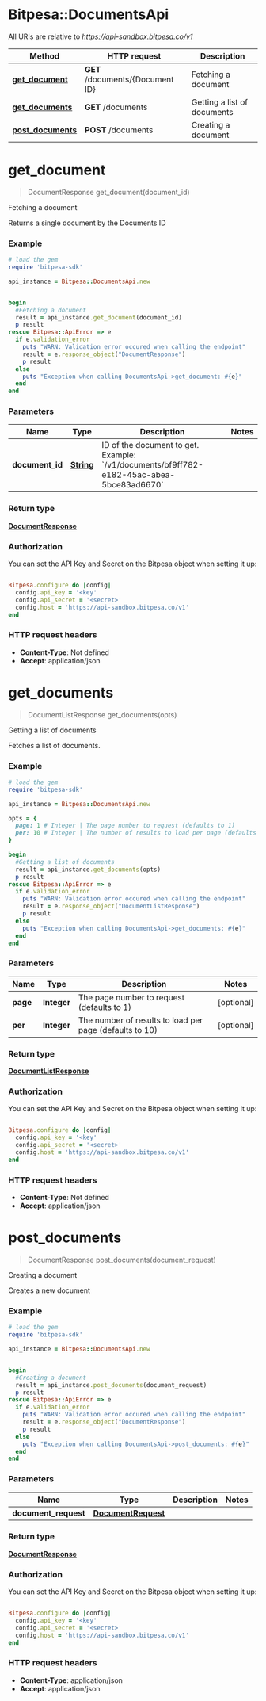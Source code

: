 # Bitpesa::DocumentsApi

All URIs are relative to *https://api-sandbox.bitpesa.co/v1*

Method | HTTP request | Description
------------- | ------------- | -------------
[**get_document**](DocumentsApi.md#get_document) | **GET** /documents/{Document ID} | Fetching a document
[**get_documents**](DocumentsApi.md#get_documents) | **GET** /documents | Getting a list of documents
[**post_documents**](DocumentsApi.md#post_documents) | **POST** /documents | Creating a document


# **get_document**
> DocumentResponse get_document(document_id)

Fetching a document

Returns a single document by the Documents ID

### Example
```ruby
# load the gem
require 'bitpesa-sdk'

api_instance = Bitpesa::DocumentsApi.new


begin
  #Fetching a document
  result = api_instance.get_document(document_id)
  p result
rescue Bitpesa::ApiError => e
  if e.validation_error
    puts "WARN: Validation error occured when calling the endpoint"
    result = e.response_object("DocumentResponse")
    p result
  else
    puts "Exception when calling DocumentsApi->get_document: #{e}"
  end
end
```

### Parameters

Name | Type | Description  | Notes
------------- | ------------- | ------------- | -------------
 **document_id** | [**String**](.md)| ID of the document to get.  Example: &#x60;/v1/documents/bf9ff782-e182-45ac-abea-5bce83ad6670&#x60; | 

### Return type

[**DocumentResponse**](DocumentResponse.md)

### Authorization

You can set the API Key and Secret on the Bitpesa object when setting it up:

```ruby

Bitpesa.configure do |config|
  config.api_key = '<key'
  config.api_secret = '<secret>'
  config.host = 'https://api-sandbox.bitpesa.co/v1'
end

```

### HTTP request headers

 - **Content-Type**: Not defined
 - **Accept**: application/json



# **get_documents**
> DocumentListResponse get_documents(opts)

Getting a list of documents

Fetches a list of documents.

### Example
```ruby
# load the gem
require 'bitpesa-sdk'

api_instance = Bitpesa::DocumentsApi.new

opts = { 
  page: 1 # Integer | The page number to request (defaults to 1)
  per: 10 # Integer | The number of results to load per page (defaults to 10)
}

begin
  #Getting a list of documents
  result = api_instance.get_documents(opts)
  p result
rescue Bitpesa::ApiError => e
  if e.validation_error
    puts "WARN: Validation error occured when calling the endpoint"
    result = e.response_object("DocumentListResponse")
    p result
  else
    puts "Exception when calling DocumentsApi->get_documents: #{e}"
  end
end
```

### Parameters

Name | Type | Description  | Notes
------------- | ------------- | ------------- | -------------
 **page** | **Integer**| The page number to request (defaults to 1) | [optional] 
 **per** | **Integer**| The number of results to load per page (defaults to 10) | [optional] 

### Return type

[**DocumentListResponse**](DocumentListResponse.md)

### Authorization

You can set the API Key and Secret on the Bitpesa object when setting it up:

```ruby

Bitpesa.configure do |config|
  config.api_key = '<key'
  config.api_secret = '<secret>'
  config.host = 'https://api-sandbox.bitpesa.co/v1'
end

```

### HTTP request headers

 - **Content-Type**: Not defined
 - **Accept**: application/json



# **post_documents**
> DocumentResponse post_documents(document_request)

Creating a document

Creates a new document

### Example
```ruby
# load the gem
require 'bitpesa-sdk'

api_instance = Bitpesa::DocumentsApi.new


begin
  #Creating a document
  result = api_instance.post_documents(document_request)
  p result
rescue Bitpesa::ApiError => e
  if e.validation_error
    puts "WARN: Validation error occured when calling the endpoint"
    result = e.response_object("DocumentResponse")
    p result
  else
    puts "Exception when calling DocumentsApi->post_documents: #{e}"
  end
end
```

### Parameters

Name | Type | Description  | Notes
------------- | ------------- | ------------- | -------------
 **document_request** | [**DocumentRequest**](DocumentRequest.md)|  | 

### Return type

[**DocumentResponse**](DocumentResponse.md)

### Authorization

You can set the API Key and Secret on the Bitpesa object when setting it up:

```ruby

Bitpesa.configure do |config|
  config.api_key = '<key'
  config.api_secret = '<secret>'
  config.host = 'https://api-sandbox.bitpesa.co/v1'
end

```

### HTTP request headers

 - **Content-Type**: application/json
 - **Accept**: application/json



